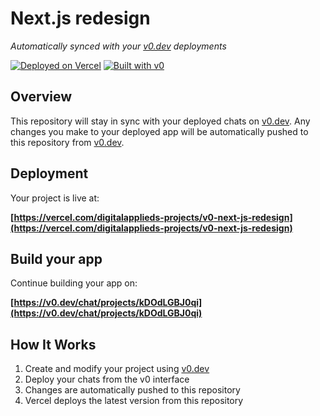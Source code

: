 # Next.js redesign

*Automatically synced with your [v0.dev](https://v0.dev) deployments*

[![Deployed on Vercel](https://img.shields.io/badge/Deployed%20on-Vercel-black?style=for-the-badge&logo=vercel)](https://vercel.com/digitalapplieds-projects/v0-next-js-redesign)
[![Built with v0](https://img.shields.io/badge/Built%20with-v0.dev-black?style=for-the-badge)](https://v0.dev/chat/projects/kDOdLGBJ0qi)

## Overview

This repository will stay in sync with your deployed chats on [v0.dev](https://v0.dev).
Any changes you make to your deployed app will be automatically pushed to this repository from [v0.dev](https://v0.dev).

## Deployment

Your project is live at:

**[https://vercel.com/digitalapplieds-projects/v0-next-js-redesign](https://vercel.com/digitalapplieds-projects/v0-next-js-redesign)**

## Build your app

Continue building your app on:

**[https://v0.dev/chat/projects/kDOdLGBJ0qi](https://v0.dev/chat/projects/kDOdLGBJ0qi)**

## How It Works

1. Create and modify your project using [v0.dev](https://v0.dev)
2. Deploy your chats from the v0 interface
3. Changes are automatically pushed to this repository
4. Vercel deploys the latest version from this repository